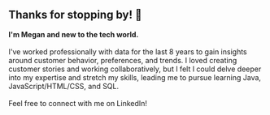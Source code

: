 ## Thanks for stopping by! 👋
**I'm Megan and new to the tech world.**
<br></br>
I've worked professionally with data for the last 8 years to gain insights around customer behavior, preferences, and trends. I loved creating customer stories and working collaboratively, but I felt I could delve deeper into my expertise and stretch my skills, leading me to pursue learning Java, JavaScript/HTML/CSS, and SQL. 
<br>
</br>
Feel free to connect with me on LinkedIn! 

<!--
**megsummer/megsummer** is a ✨ _special_ ✨ repository because its `README.md` (this file) appears on your GitHub profile.

Here are some ideas to get you started:

- 🔭 I’m currently working on ...
- 🌱 I’m currently learning ...
- 👯 I’m looking to collaborate on ...
- 🤔 I’m looking for help with ...
- 💬 Ask me about ...
- 📫 How to reach me: ...
- 😄 Pronouns: ...
- ⚡ Fun fact: ...
-->
